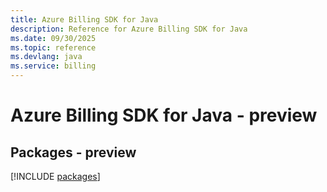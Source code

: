 ```yaml
---
title: Azure Billing SDK for Java
description: Reference for Azure Billing SDK for Java
ms.date: 09/30/2025
ms.topic: reference
ms.devlang: java
ms.service: billing
---
```

# Azure Billing SDK for Java - preview
## Packages - preview
[!INCLUDE [packages](billing-index.md)]